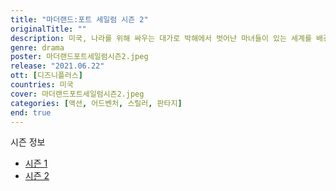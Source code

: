 ```yaml
---
title: "마더랜드:포트 세일럼 시즌 2"
originalTitle: ""
description: 미국, 나라를 위해 싸우는 대가로 박해에서 벗어난 마녀들이 있는 세계를 배경으로 하는 이 시리즈는 훈련부터 파견까지, 초자연적 전술로 테러리스트 위협에 맞서는 세 여자의 이야기를 담고 있다.
genre: drama
poster: 마더랜드포트세일럼시즌2.jpeg
release: "2021.06.22"
ott: [디즈니플러스]
countries: 미국
cover: 마더랜드포트세일럼시즌2.jpeg
categories: [액션, 어드벤처, 스릴러, 판타지]
end: true
---
```


<div class="title bold">시즌 정보</div>

- [시즌 1](https://lesflix.github.io/drama/마더랜드포트세일럼시즌1/)
- [시즌 2](https://lesflix.github.io/drama/마더랜드포트세일럼시즌2/)
